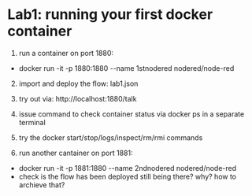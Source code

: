 # Lab1: running your first docker container
1. run a container on port 1880:
- docker run -it -p 1880:1880 --name 1stnodered nodered/node-red

2. import and deploy the flow: lab1.json

3. try out via: http://localhost:1880/talk

4. issue command to check container status via docker ps in a separate terminal

5. try the docker start/stop/logs/inspect/rm/rmi commands

6. run another cantainer on port 1881:
- docker run -it -p 1881:1880 --name 2ndnodered nodered/node-red
- check is the flow has been deployed still being there? why? how to archieve that? 

